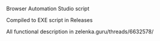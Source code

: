 Browser Automation Studio script

Compiled to EXE script in Releases

All functional description in zelenka.guru/threads/6632578/
